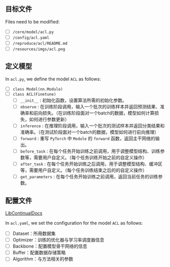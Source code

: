 ## 目标文件
Files need to be modified:
- [ ] `/core/model/acl.py`
- [ ] `/config/acl.yaml`
- [ ] `/reproduce/acl/README.md`
- [ ] `/resources/imgs/acl.png`

## 定义模型

In `acl.py`, we define the model `ACL` as follows:
- [ ] `class Model(nn.Module)`
- [ ] `class ACL(Finetune)`
    - [ ] `__init__` : 初始化函数，设置算法所需的初始化参数。
    - [ ] `observe` : 在训练阶段调用，输入一个批次的训练样本并返回预测结果、准确率和前向损失。（在训练阶段面对一个batch的数据，模型如何计算损失，如何进行参数更新）
    - [ ] `inference` : 在推理阶段调用，输入一个批次的测试样本并返回分类结果和准确率。（在测试阶段面对一个batch的数据，模型如何进行前向推理）
    - [ ] `forward` : 重写 `PyTorch` 中 `Module` 的 `forward` 函数，返回主干网络的输出。
    - [ ] `before_task` : 在每个任务开始训练之前调用，用于调整模型结构、训练参数等，需要用户自定义。（每个任务训练开始之前的自定义操作）
    - [ ] `after_task` : 在每个任务开始训练之后调用，用于调整模型结构、缓冲区等，需要用户自定义。（每个任务训练结束之后的的自定义操作）
    - [ ] `get_parameters` : 在每个任务开始训练之前调用，返回当前任务的训练参数。

## 配置文件
[LibContinualDocs](https://libcontinual.readthedocs.io/en/latest/docs/config_file_en.html)

In `acl.yaml`, we set the configuration for the model `ACL` as follows:
- [ ] Dataset：所用数据集
- [ ] Optimizer：训练的优化器与学习率调度器信息
- [ ] Backbone：配置模型骨干网络的信息
- [ ] Buffer：配置数据存储策略
- [ ] Algorithm：与方法相关的参数